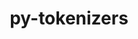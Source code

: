 ---
title: "py-tokenizers"
layout: cache
categories: [package, develop]
meta: {"versions": ["0.19.1"], "compilers": ["apple-clang@=15.0.0", "gcc@=13.2.0"], "oss": ["ubuntu24.04", "ventura"], "platforms": ["darwin", "linux"], "targets": ["aarch64", "x86_64_v3"], "stacks": ["ml-darwin-aarch64-mps", "ml-linux-aarch64-cpu", "ml-linux-aarch64-cuda", "ml-linux-x86_64-cpu", "ml-linux-x86_64-cuda", "ml-linux-x86_64-rocm", "root"], "num_specs": 19, "num_specs_by_stack": {"ml-darwin-aarch64-mps": 3, "root": 19, "ml-linux-aarch64-cpu": 7, "ml-linux-aarch64-cuda": 8, "ml-linux-x86_64-cuda": 7, "ml-linux-x86_64-rocm": 8, "ml-linux-x86_64-cpu": 8}}
spec_details: [{"hash": "fm456nv5ijbk6obpjvsh33dkc7cikulg", "compiler": "apple-clang@=15.0.0", "versions": ["0.19.1"], "os": "ventura", "platform": "darwin", "target": "aarch64", "variants": ["build_system=python_pip"], "stacks": ["ml-darwin-aarch64-mps", "root"], "size": "-", "tarball": "https://binaries.spack.io/develop/build_cache/darwin-ventura-aarch64/apple-clang-15.0.0/py-tokenizers-0.19.1/darwin-ventura-aarch64-apple-clang-15.0.0-py-tokenizers-0.19.1-fm456nv5ijbk6obpjvsh33dkc7cikulg.spack"}, {"hash": "hg72vprlfl2ss5r6zqdk7yrsa26wandg", "compiler": "apple-clang@=15.0.0", "versions": ["0.19.1"], "os": "ventura", "platform": "darwin", "target": "aarch64", "variants": ["build_system=python_pip"], "stacks": ["ml-darwin-aarch64-mps", "root"], "size": "-", "tarball": "https://binaries.spack.io/develop/build_cache/darwin-ventura-aarch64/apple-clang-15.0.0/py-tokenizers-0.19.1/darwin-ventura-aarch64-apple-clang-15.0.0-py-tokenizers-0.19.1-hg72vprlfl2ss5r6zqdk7yrsa26wandg.spack"}, {"hash": "w2dt54zcikz2ikwgswm6xuxt62g6q4xi", "compiler": "apple-clang@=15.0.0", "versions": ["0.19.1"], "os": "ventura", "platform": "darwin", "target": "aarch64", "variants": ["build_system=python_pip"], "stacks": ["ml-darwin-aarch64-mps", "root"], "size": "-", "tarball": "https://binaries.spack.io/develop/build_cache/darwin-ventura-aarch64/apple-clang-15.0.0/py-tokenizers-0.19.1/darwin-ventura-aarch64-apple-clang-15.0.0-py-tokenizers-0.19.1-w2dt54zcikz2ikwgswm6xuxt62g6q4xi.spack"}, {"hash": "3xxp6sv2gmkqqz4prcbwlpsy6tvjbque", "compiler": "gcc@=13.2.0", "versions": ["0.19.1"], "os": "ubuntu24.04", "platform": "linux", "target": "aarch64", "variants": ["build_system=python_pip"], "stacks": ["ml-linux-aarch64-cpu", "root", "ml-linux-aarch64-cuda"], "size": "-", "tarball": "https://binaries.spack.io/develop/build_cache/linux-ubuntu24.04-aarch64/gcc-13.2.0/py-tokenizers-0.19.1/linux-ubuntu24.04-aarch64-gcc-13.2.0-py-tokenizers-0.19.1-3xxp6sv2gmkqqz4prcbwlpsy6tvjbque.spack"}, {"hash": "6ijucycvcmi26v4rr7rreaxqpckthxcx", "compiler": "gcc@=13.2.0", "versions": ["0.19.1"], "os": "ubuntu24.04", "platform": "linux", "target": "aarch64", "variants": ["build_system=python_pip"], "stacks": ["ml-linux-aarch64-cpu", "root", "ml-linux-aarch64-cuda"], "size": "-", "tarball": "https://binaries.spack.io/develop/build_cache/linux-ubuntu24.04-aarch64/gcc-13.2.0/py-tokenizers-0.19.1/linux-ubuntu24.04-aarch64-gcc-13.2.0-py-tokenizers-0.19.1-6ijucycvcmi26v4rr7rreaxqpckthxcx.spack"}, {"hash": "6zzih2f7o7m3jjvprmvas3hv6tk7sgdo", "compiler": "gcc@=13.2.0", "versions": ["0.19.1"], "os": "ubuntu24.04", "platform": "linux", "target": "aarch64", "variants": ["build_system=python_pip"], "stacks": ["ml-linux-aarch64-cpu", "root", "ml-linux-aarch64-cuda"], "size": "-", "tarball": "https://binaries.spack.io/develop/build_cache/linux-ubuntu24.04-aarch64/gcc-13.2.0/py-tokenizers-0.19.1/linux-ubuntu24.04-aarch64-gcc-13.2.0-py-tokenizers-0.19.1-6zzih2f7o7m3jjvprmvas3hv6tk7sgdo.spack"}, {"hash": "gfhfq7txuqsd3e5uk5izevikjsv3nqul", "compiler": "gcc@=13.2.0", "versions": ["0.19.1"], "os": "ubuntu24.04", "platform": "linux", "target": "aarch64", "variants": ["build_system=python_pip"], "stacks": ["ml-linux-aarch64-cpu", "root", "ml-linux-aarch64-cuda"], "size": "-", "tarball": "https://binaries.spack.io/develop/build_cache/linux-ubuntu24.04-aarch64/gcc-13.2.0/py-tokenizers-0.19.1/linux-ubuntu24.04-aarch64-gcc-13.2.0-py-tokenizers-0.19.1-gfhfq7txuqsd3e5uk5izevikjsv3nqul.spack"}, {"hash": "hvj6ie6i4j6ad3asecmwgvdsfkbe5mmx", "compiler": "gcc@=13.2.0", "versions": ["0.19.1"], "os": "ubuntu24.04", "platform": "linux", "target": "aarch64", "variants": ["build_system=python_pip"], "stacks": ["ml-linux-aarch64-cpu", "root", "ml-linux-aarch64-cuda"], "size": "-", "tarball": "https://binaries.spack.io/develop/build_cache/linux-ubuntu24.04-aarch64/gcc-13.2.0/py-tokenizers-0.19.1/linux-ubuntu24.04-aarch64-gcc-13.2.0-py-tokenizers-0.19.1-hvj6ie6i4j6ad3asecmwgvdsfkbe5mmx.spack"}, {"hash": "ls4z4qkqqpp6deje42odtsbc6msf7kke", "compiler": "gcc@=13.2.0", "versions": ["0.19.1"], "os": "ubuntu24.04", "platform": "linux", "target": "aarch64", "variants": ["build_system=python_pip"], "stacks": ["ml-linux-aarch64-cpu", "root", "ml-linux-aarch64-cuda"], "size": "-", "tarball": "https://binaries.spack.io/develop/build_cache/linux-ubuntu24.04-aarch64/gcc-13.2.0/py-tokenizers-0.19.1/linux-ubuntu24.04-aarch64-gcc-13.2.0-py-tokenizers-0.19.1-ls4z4qkqqpp6deje42odtsbc6msf7kke.spack"}, {"hash": "mlflkc7bvnfyj65kdhq5eujjvrdvcihl", "compiler": "gcc@=13.2.0", "versions": ["0.19.1"], "os": "ubuntu24.04", "platform": "linux", "target": "aarch64", "variants": ["build_system=python_pip"], "stacks": ["root", "ml-linux-aarch64-cuda"], "size": "-", "tarball": "https://binaries.spack.io/develop/build_cache/linux-ubuntu24.04-aarch64/gcc-13.2.0/py-tokenizers-0.19.1/linux-ubuntu24.04-aarch64-gcc-13.2.0-py-tokenizers-0.19.1-mlflkc7bvnfyj65kdhq5eujjvrdvcihl.spack"}, {"hash": "uyent632xiwwhhzqp6e4oq6hnvqhb6xp", "compiler": "gcc@=13.2.0", "versions": ["0.19.1"], "os": "ubuntu24.04", "platform": "linux", "target": "aarch64", "variants": ["build_system=python_pip"], "stacks": ["ml-linux-aarch64-cpu", "root", "ml-linux-aarch64-cuda"], "size": "-", "tarball": "https://binaries.spack.io/develop/build_cache/linux-ubuntu24.04-aarch64/gcc-13.2.0/py-tokenizers-0.19.1/linux-ubuntu24.04-aarch64-gcc-13.2.0-py-tokenizers-0.19.1-uyent632xiwwhhzqp6e4oq6hnvqhb6xp.spack"}, {"hash": "73pa4h57htpm2bmkkggakcmnse6qja5s", "compiler": "gcc@=13.2.0", "versions": ["0.19.1"], "os": "ubuntu24.04", "platform": "linux", "target": "x86_64_v3", "variants": ["build_system=python_pip"], "stacks": ["ml-linux-x86_64-cuda", "ml-linux-x86_64-rocm", "root", "ml-linux-x86_64-cpu"], "size": "-", "tarball": "https://binaries.spack.io/develop/build_cache/linux-ubuntu24.04-x86_64_v3/gcc-13.2.0/py-tokenizers-0.19.1/linux-ubuntu24.04-x86_64_v3-gcc-13.2.0-py-tokenizers-0.19.1-73pa4h57htpm2bmkkggakcmnse6qja5s.spack"}, {"hash": "7j6zhjtavxlromujg252a3svsdpsxtcm", "compiler": "gcc@=13.2.0", "versions": ["0.19.1"], "os": "ubuntu24.04", "platform": "linux", "target": "x86_64_v3", "variants": ["build_system=python_pip"], "stacks": ["ml-linux-x86_64-cuda", "ml-linux-x86_64-rocm", "root", "ml-linux-x86_64-cpu"], "size": "-", "tarball": "https://binaries.spack.io/develop/build_cache/linux-ubuntu24.04-x86_64_v3/gcc-13.2.0/py-tokenizers-0.19.1/linux-ubuntu24.04-x86_64_v3-gcc-13.2.0-py-tokenizers-0.19.1-7j6zhjtavxlromujg252a3svsdpsxtcm.spack"}, {"hash": "fj3p4bsuhxa5fokr65ueljzqnwzzvwju", "compiler": "gcc@=13.2.0", "versions": ["0.19.1"], "os": "ubuntu24.04", "platform": "linux", "target": "x86_64_v3", "variants": ["build_system=python_pip"], "stacks": ["ml-linux-x86_64-rocm", "root", "ml-linux-x86_64-cpu"], "size": "-", "tarball": "https://binaries.spack.io/develop/build_cache/linux-ubuntu24.04-x86_64_v3/gcc-13.2.0/py-tokenizers-0.19.1/linux-ubuntu24.04-x86_64_v3-gcc-13.2.0-py-tokenizers-0.19.1-fj3p4bsuhxa5fokr65ueljzqnwzzvwju.spack"}, {"hash": "hkqljmhd57yxdo4ysvnvxg23uffs5w3e", "compiler": "gcc@=13.2.0", "versions": ["0.19.1"], "os": "ubuntu24.04", "platform": "linux", "target": "x86_64_v3", "variants": ["build_system=python_pip"], "stacks": ["ml-linux-x86_64-cuda", "ml-linux-x86_64-rocm", "root", "ml-linux-x86_64-cpu"], "size": "-", "tarball": "https://binaries.spack.io/develop/build_cache/linux-ubuntu24.04-x86_64_v3/gcc-13.2.0/py-tokenizers-0.19.1/linux-ubuntu24.04-x86_64_v3-gcc-13.2.0-py-tokenizers-0.19.1-hkqljmhd57yxdo4ysvnvxg23uffs5w3e.spack"}, {"hash": "k6gr55eklo67qzlid2lj72i2ianzuad3", "compiler": "gcc@=13.2.0", "versions": ["0.19.1"], "os": "ubuntu24.04", "platform": "linux", "target": "x86_64_v3", "variants": ["build_system=python_pip"], "stacks": ["ml-linux-x86_64-cuda", "ml-linux-x86_64-rocm", "root", "ml-linux-x86_64-cpu"], "size": "-", "tarball": "https://binaries.spack.io/develop/build_cache/linux-ubuntu24.04-x86_64_v3/gcc-13.2.0/py-tokenizers-0.19.1/linux-ubuntu24.04-x86_64_v3-gcc-13.2.0-py-tokenizers-0.19.1-k6gr55eklo67qzlid2lj72i2ianzuad3.spack"}, {"hash": "nzy4tisaaygacjrqhkshqr7bmechdzow", "compiler": "gcc@=13.2.0", "versions": ["0.19.1"], "os": "ubuntu24.04", "platform": "linux", "target": "x86_64_v3", "variants": ["build_system=python_pip"], "stacks": ["ml-linux-x86_64-cuda", "ml-linux-x86_64-rocm", "root", "ml-linux-x86_64-cpu"], "size": "-", "tarball": "https://binaries.spack.io/develop/build_cache/linux-ubuntu24.04-x86_64_v3/gcc-13.2.0/py-tokenizers-0.19.1/linux-ubuntu24.04-x86_64_v3-gcc-13.2.0-py-tokenizers-0.19.1-nzy4tisaaygacjrqhkshqr7bmechdzow.spack"}, {"hash": "pu3mfuncs4nsjdabv6cvaj7o3vo3ucsw", "compiler": "gcc@=13.2.0", "versions": ["0.19.1"], "os": "ubuntu24.04", "platform": "linux", "target": "x86_64_v3", "variants": ["build_system=python_pip"], "stacks": ["ml-linux-x86_64-cuda", "ml-linux-x86_64-rocm", "root", "ml-linux-x86_64-cpu"], "size": "-", "tarball": "https://binaries.spack.io/develop/build_cache/linux-ubuntu24.04-x86_64_v3/gcc-13.2.0/py-tokenizers-0.19.1/linux-ubuntu24.04-x86_64_v3-gcc-13.2.0-py-tokenizers-0.19.1-pu3mfuncs4nsjdabv6cvaj7o3vo3ucsw.spack"}, {"hash": "ss6jaizapc2dlrbxw343allo7goajofw", "compiler": "gcc@=13.2.0", "versions": ["0.19.1"], "os": "ubuntu24.04", "platform": "linux", "target": "x86_64_v3", "variants": ["build_system=python_pip"], "stacks": ["ml-linux-x86_64-cuda", "ml-linux-x86_64-rocm", "root", "ml-linux-x86_64-cpu"], "size": "-", "tarball": "https://binaries.spack.io/develop/build_cache/linux-ubuntu24.04-x86_64_v3/gcc-13.2.0/py-tokenizers-0.19.1/linux-ubuntu24.04-x86_64_v3-gcc-13.2.0-py-tokenizers-0.19.1-ss6jaizapc2dlrbxw343allo7goajofw.spack"}]
---